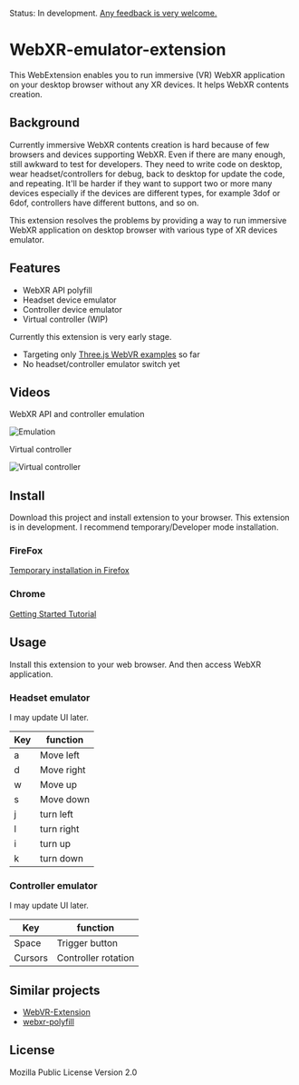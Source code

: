 Status: In development. [Any feedback is very welcome.](https://github.com/MozillaReality/WebXR-emulator-extension/issues)

# WebXR-emulator-extension

This WebExtension enables you to run immersive (VR) WebXR application on your desktop browser without any XR devices.
It helps WebXR contents creation.

## Background

Currently immersive WebXR contents creation is hard because of few browsers and devices supporting WebXR.
Even if there are many enough, still awkward to test for developers.
They need to write code on desktop, wear headset/controllers for debug, back to desktop for update the code, and repeating.
It'll be harder if they want to support two or more many devices especially if the devices are different types,
for example 3dof or 6dof, controllers have different buttons, and so on.

This extension resolves the problems by providing a way to run immersive WebXR application on desktop browser with various type of XR devices emulator.


## Features

- WebXR API polyfill
- Headset device emulator
- Controller device emulator
- Virtual controller (WIP)

Currently this extension is very early stage. 

- Targeting only [Three.js WebVR examples](https://threejs.org/examples/?q=webvr) so far
- No headset/controller emulator switch yet


## Videos

WebXR API and controller emulation

![Emulation](./screenshots/controller-emulator.gif)

Virtual controller

![Virtual controller](./screenshots/virtual-controller.gif)


## Install

Download this project and install extension to your browser. This extension is in development. I recommend temporary/Developer mode installation.

### FireFox

[Temporary installation in Firefox](https://developer.mozilla.org/en-US/docs/Mozilla/Add-ons/WebExtensions/Temporary_Installation_in_Firefox)

### Chrome

[Getting Started Tutorial](https://developer.chrome.com/extensions/getstarted)


## Usage

Install this extension to your web browser. And then access WebXR application.

### Headset emulator

I may update UI later.

| Key | function |
| ---- | ---- |
| a | Move left |
| d | Move right |
| w | Move up |
| s | Move down |
| j | turn left |
| l | turn right |
| i | turn up |
| k | turn down |

### Controller emulator

I may update UI later.

| Key | function |
| ---- | ---- |
| Space | Trigger button |
| Cursors | Controller rotation |


## Similar projects

- [WebVR-Extension](https://github.com/spite/WebVR-Extension)
- [webxr-polyfill](https://github.com/immersive-web/webxr-polyfill)


## License

Mozilla Public License Version 2.0
